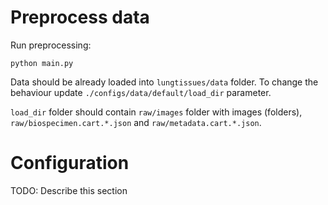 # Preprocess data

Run preprocessing:

`python main.py`

Data should be already loaded into `lungtissues/data` folder. To change the behaviour update `./configs/data/default/load_dir` parameter.

`load_dir` folder should contain `raw/images` folder with images (folders), `raw/biospecimen.cart.*.json` and `raw/metadata.cart.*.json`.

# Configuration

TODO: Describe this section